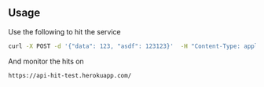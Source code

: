 ## Usage 

Use the following to hit the service

```bash
curl -X POST -d '{"data": 123, "asdf": 123123}'  -H "Content-Type: application/json" 'https://api-hit-test.herokuapp.com/events'
```

And monitor the hits on
```
https://api-hit-test.herokuapp.com/
```